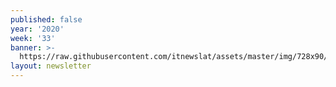 ```yaml
---
published: false
year: '2020'
week: '33'
banner: >-
  https://raw.githubusercontent.com/itnewslat/assets/master/img/728x90/Banner-Resumen.jpg
layout: newsletter
---
```

